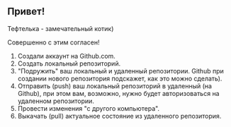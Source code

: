 ## Привет!

Тефтелька - замечательный котик)

Совершенно с этим согласен!

1. Создали аккаунт на Github.com.
2. Создать локальный репозиторий.
3. "Подружить" ваш локальный и удаленный репозитории. Github при создании нового репозитория подскажет, как это можно сделать).
4. Отправить (push) ваш локальный репозиторий в удаленный (на Github), при этом вам, возможно, нужно будет авторизоваться на удаленном репозитории.
5. Провести изменения "с другого компьютера".
6. Выкачать (pull) актуальное состояние из удаленного репозитория.
